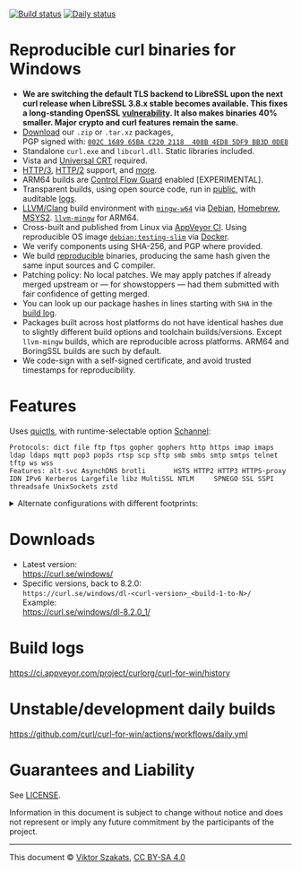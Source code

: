 <!--
Copyright (C) Viktor Szakats
SPDX-License-Identifier: CC-BY-SA-4.0
-->
[![Build status](https://ci.appveyor.com/api/projects/status/8yf6xjgq7u0cm013/branch/main?svg=true)](https://ci.appveyor.com/project/curlorg/curl-for-win/branch/main)
[![Daily status](https://github.com/curl/curl-for-win/actions/workflows/daily.yml/badge.svg)](https://github.com/curl/curl-for-win/actions/workflows/daily.yml)

# Reproducible curl binaries for Windows

- **We are switching the default TLS backend to LibreSSL upon the next curl
  release when LibreSSL 3.8.x stable becomes available. This fixes a
  long-standing OpenSSL
  [vulnerability](https://curl.se/docs/CVE-2019-5443.html). It also makes
  binaries 40% smaller. Major crypto and curl features remain the same.**
- [Download](https://curl.se/windows/) our
  `.zip` or `.tar.xz` packages,<br>PGP signed with:
  [`002C 1689 65BA C220 2118  408B 4ED8 5DF9 BB3D 0DE8`](https://raw.githubusercontent.com/curl/curl-for-win/main/sign-pkg-public.asc)
- Standalone `curl.exe` and `libcurl.dll`. Static libraries included.
- Vista and
  [Universal CRT](https://devblogs.microsoft.com/cppblog/introducing-the-universal-crt/)
  required.
- [HTTP/3](https://en.wikipedia.org/wiki/HTTP/3),
  [HTTP/2](https://en.wikipedia.org/wiki/HTTP/2) support,
  and [more](#features).
- ARM64 builds are
  [Control Flow Guard](https://learn.microsoft.com/windows/win32/secbp/control-flow-guard)
  enabled [EXPERIMENTAL].
- Transparent builds, using open source code, run in
  [public](https://ci.appveyor.com/project/curlorg/curl-for-win/branch/main),
  with auditable [logs](#build-logs).
- [LLVM/Clang](https://clang.llvm.org/) build environment with
  [`mingw-w64`](https://sourceforge.net/p/mingw-w64/) via
  [Debian](https://packages.debian.org/testing/mingw-w64),
  [Homebrew](https://formulae.brew.sh/formula/mingw-w64),
  [MSYS2](https://www.msys2.org/).
  [`llvm-mingw`](https://github.com/mstorsjo/llvm-mingw) for ARM64.
- Cross-built and published from Linux via
  [AppVeyor CI](https://www.appveyor.com/). Using reproducible OS image
  [`debian:testing-slim`](https://github.com/debuerreotype/docker-debian-artifacts/tree/dist-amd64/testing/slim)
  via [Docker](https://hub.docker.com/_/debian/).
- We verify components using SHA-256, and PGP where provided.
- We build [reproducible](https://reproducible-builds.org/) binaries,
  producing the same hash given the same input sources and C compiler.
- Patching policy: No local patches. We may apply patches if already merged
  upstream or &mdash; for showstoppers &mdash; had them submitted with fair
  confidence of getting merged.
- You can look up our package hashes in lines starting with `SHA` in the
  [build log](https://ci.appveyor.com/project/curlorg/curl-for-win/branch/main).
- Packages built across host platforms do not have identical hashes due to
  slightly different build options and toolchain builds/versions. Except
  `llvm-mingw` builds, which are reproducible across platforms. ARM64 and
  BoringSSL builds are such by default.
- We code-sign with a self-signed certificate, and avoid trusted timestamps
  for reproducibility.

# Features

Uses [quictls](https://github.com/quictls/openssl/),
with runtime-selectable option
[Schannel](https://learn.microsoft.com/windows/win32/com/schannel):
```
Protocols: dict file ftp ftps gopher gophers http https imap imaps ldap ldaps mqtt pop3 pop3s rtsp scp sftp smb smbs smtp smtps telnet tftp ws wss
Features: alt-svc AsynchDNS brotli       HSTS HTTP2 HTTP3 HTTPS-proxy IDN IPv6 Kerberos Largefile libz MultiSSL NTLM     SPNEGO SSL SSPI threadsafe UnixSockets zstd
```
<details><summary>Alternate configurations with different footprints:</summary><p>

```
"big":
Protocols: dict file ftp ftps gopher gophers http https imap imaps ldap ldaps mqtt pop3 pop3s rtsp scp sftp smb smbs smtp smtps telnet tftp ws wss
Features: alt-svc AsynchDNS brotli gsasl HSTS HTTP2 HTTP3 HTTPS-proxy IDN IPv6 Kerberos Largefile libz MultiSSL NTLM PSL SPNEGO SSL SSPI threadsafe UnixSockets zstd

"boringssl":
Protocols: dict file ftp ftps gopher gophers http https imap imaps ldap ldaps mqtt pop3 pop3s rtsp scp sftp smb smbs smtp smtps telnet tftp ws wss
Features: alt-svc AsynchDNS brotli       HSTS HTTP2 HTTP3 HTTPS-proxy IDN IPv6 Kerberos Largefile libz MultiSSL NTLM     SPNEGO SSL SSPI threadsafe UnixSockets zstd

"noh3", HTTP/2:
Protocols: dict file ftp ftps gopher gophers http https imap imaps ldap ldaps mqtt pop3 pop3s rtsp scp sftp smb smbs smtp smtps telnet tftp ws wss
Features: alt-svc AsynchDNS brotli       HSTS HTTP2       HTTPS-proxy IDN IPv6 Kerberos Largefile libz MultiSSL NTLM     SPNEGO SSL SSPI threadsafe UnixSockets zstd

"mini", without brotli and zstd, with OS TLS backend (Schannel, SecureTransport) if available:
Protocols: dict file ftp ftps gopher gophers http https imap imaps ldap ldaps mqtt pop3 pop3s rtsp scp sftp smb smbs smtp smtps telnet tftp ws wss
Features: alt-svc AsynchDNS              HSTS HTTP2       HTTPS-proxy IDN IPv6 Kerberos Largefile libz          NTLM     SPNEGO SSL SSPI threadsafe UnixSockets

"micro", without libssh2:
Protocols: dict file ftp ftps gopher gophers http https imap imaps ldap ldaps mqtt pop3 pop3s rtsp          smb smbs smtp smtps telnet tftp ws wss
Features: alt-svc AsynchDNS              HSTS HTTP2       HTTPS-proxy IDN IPv6 Kerberos Largefile libz          NTLM     SPNEGO SSL SSPI threadsafe UnixSockets

"nano", HTTP/1.1:
Protocols: dict file ftp ftps gopher gophers http https imap imaps ldap ldaps mqtt pop3 pop3s rtsp          smb smbs smtp smtps telnet tftp ws wss
Features:         AsynchDNS              HSTS             HTTPS-proxy IDN IPv6 Kerberos Largefile libz          NTLM     SPNEGO SSL SSPI threadsafe UnixSockets

"pico", HTTP/1.1-only:
Protocols:                                   http https
Features:         AsynchDNS              HSTS             HTTPS-proxy     IPv6          Largefile libz                          SSL SSPI threadsafe UnixSockets
```
</p></details>

# Downloads

* Latest version:
  <br><https://curl.se/windows/>
* Specific versions, back to 8.2.0:<br>
  `https://curl.se/windows/dl-<curl-version>_<build-1-to-N>/`
  <br>Example:
  <br><https://curl.se/windows/dl-8.2.0_1/>

# Build logs

<https://ci.appveyor.com/project/curlorg/curl-for-win/history>

# Unstable/development daily builds

<https://github.com/curl/curl-for-win/actions/workflows/daily.yml>

# Guarantees and Liability

See [LICENSE](LICENSE.md).

Information in this document is subject to change without notice and does
not represent or imply any future commitment by the participants of the
project.

---
This document &copy; [Viktor Szakats](https://vsz.me/),
[CC BY-SA 4.0](https://creativecommons.org/licenses/by-sa/4.0/)
